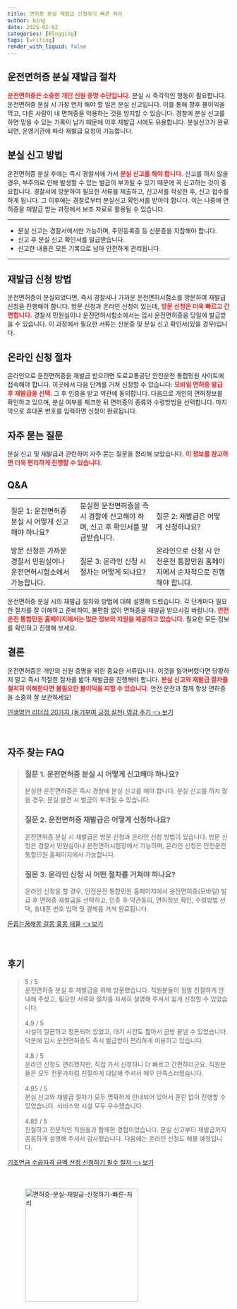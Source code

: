 ```yaml
---
title: 면허증 분실 재발급 신청하기 빠른 처리
author: bing
date: 2025-02-02
categories: [Blogging]
tags: [writing]
render_with_liquid: false
---
```



<h2 id='운전면허증-분실-재발급-절차'>운전면허증 분실 재발급 절차</h2>

<p><b><span style="color: #ee2323;">운전면허증은 소중한 개인 신원 증명 수단입니다.</span></b> 분실 시 즉각적인 행동이 필요합니다. 운전면허증 분실 시 가장 먼저 해야 할 일은 분실 신고입니다. 이를 통해 향후 불이익을 막고, 다른 사람이 내 면허증을 악용하는 것을 방지할 수 있습니다. 경찰에 분실 신고를 하면 믿을 수 있는 기록이 남기 때문에 이후 재발급 시에도 유용합니다. 분실신고가 완료되면, 운영기관에 따라 재발급 요청이 가능합니다.</p>

<h2 id='신고-방법'>분실 신고 방법</h2>

<p>운전면허증 분실 후에는 즉시 경찰서에 가서 <b><span style="color: #ee2323;">분실 신고를 해야 합니다.</span></b> 신고를 하지 않을 경우, 부주의로 인해 발생할 수 있는 벌금이 부과될 수 있기 때문에 꼭 신고하는 것이 중요합니다. 경찰서에 방문하여 필요한 서류를 제출하고, 신고서를 작성한 후, 신고 접수를 하게 됩니다. 그 이후에는 경찰로부터 분실신고 확인서를 받아야 합니다. 이는 나중에 면허증을 재발급 받는 과정에서 보조 자료로 활용될 수 있습니다.</p>

<hr />

<ul>
    <li>분실 신고는 경찰서에서만 가능하며, 주민등록증 등 신분증을 지참해야 합니다.</li>
    <li>신고 후 분실 신고 확인서를 발급받습니다.</li>
    <li>신고한 내용은 모든 기록으로 남아 안전하게 관리됩니다.</li>
</ul>

<hr />

<h2 id='재발급-신청-방법'>재발급 신청 방법</h2>

<p>운전면허증이 분실되었다면, 즉시 경찰서나 가까운 운전면허시험소를 방문하여 재발급 신청을 진행해야 합니다. 방문 신청과 온라인 신청이 있는데, <b><span style="color: #ee2323;">방문 신청은 더욱 빠르고 간편합니다.</span></b> 경찰서 민원실이나 운전면허시험소에서는 임시 운전면허증을 당일에 발급받을 수 있습니다. 이 과정에서 필요한 서류는 신분증 및 분실 신고 확인서(있을 경우)입니다.</p>

<h2 id='온라인-신청'>온라인 신청 절차</h2>

<p>온라인으로 운전면허증을 재발급 받으려면 도로교통공단 안전운전 통합민원 사이트에 접속해야 합니다. 이곳에서 다음 단계를 거쳐 신청할 수 있습니다: <b><span style="color: #ee2323;">모바일 면허증 발급 후 재발급을 선택</span></b>. 그 후 인증을 받고 약관에 동의합니다. 다음으로 개인의 면허정보를 확인하고 있으며, 분실 여부를 체크한 뒤 면허증의 종류와 수령방법을 선택합니다. 마지막으로 휴대폰 번호를 입력하면 신청이 완료됩니다.</p>

<h2 id='자주-묻는-질문'>자주 묻는 질문</h2>

<p>분실 신고 및 재발급과 관련하여 자주 묻는 질문을 정리해 보았습니다. <b><span style="color: #ee2323;">이 정보를 참고하면 더욱 편리하게 진행할 수 있습니다.</span></b></p>

<h2 id='QnA'>Q&A</h2>

<table>
    <tr>
        <td>질문 1: 운전면허증 분실 시 어떻게 신고해야 하나요?</td>
        <td>분실한 운전면허증을 즉시 경찰에 신고해야 하며, 신고 후 확인서를 발급받습니다.</td>
        <td>질문 2: 재발급은 어떻게 신청하나요?</td>
    </tr>
    <tr>
        <td>방문 신청은 가까운 경찰서 민원실이나 운전면허시험소에서 가능합니다.</td>
        <td>질문 3: 온라인 신청 시 절차는 어떻게 되나요?</td>
        <td>온라인으로 신청 시 안전운전 통합민원 홈페이지에서 순차적으로 진행해야 합니다.</td>
    </tr>
</table>

<p>운전면허증 분실 시의 재발급 절차와 방법에 대해 설명해 드렸습니다. 각 단계마다 필요한 절차를 잘 이해하고 준비하여, 불편함 없이 면허증을 재발급 받으시길 바랍니다. <b><span style="color: #ee2323;">안전운전 통합민원 홈페이지에서는 많은 정보와 지원을 제공하고 있습니다.</span></b> 필요한 모든 정보를 확인하고 진행해 보세요.</p>

<h2 id='마무리'>결론</h2>

<p>운전면허증은 개인의 신원 증명을 위한 중요한 서류입니다. 이것을 잃어버렸다면 당황하지 말고 즉시 적절한 절차를 밟아 재발급을 진행해야 합니다. <b><span style="color: #ee2323;">분실 신고와 재발급 절차를 철저히 이해한다면 불필요한 불이익을 피할 수 있습니다.</span></b> 안전 운전과 함께 항상 면허증을 소중히 잘 보관하세요!</p>


<p><a class="click-button" title="인생명언 리더십 20가지 (동기부여 긍정 실천) 영감 주기" href="https://aptwhite.github.io/posts/%EC%9D%B8%EC%83%9D%EB%AA%85%EC%96%B8-%EB%A6%AC%EB%8D%94%EC%8B%AD-20%EA%B0%80%EC%A7%80-(%EB%8F%99%EA%B8%B0%EB%B6%80%EC%97%AC-%EA%B8%8D%EC%A0%95-%EC%8B%A4%EC%B2%9C)-%EC%98%81%EA%B0%90-%EC%A3%BC%EA%B8%B0/" rel="dofollow">인생명언 리더십 20가지 (동기부여 긍정 실천) 영감 주기 👈 보기</a></p><br>
<h2 id='자주_찾는_FAQ'>자주 찾는 FAQ</h2>
<div itemscope="" itemtype="https://schema.org/FAQPage"> 
<blockquote> 
<div itemscope="" itemprop="mainEntity" itemtype="https://schema.org/Question"> 
<h3 itemprop="name">질문 1. 운전면허증 분실 시 어떻게 신고해야 하나요?</h3> 
<div itemscope="" itemprop="acceptedAnswer" itemtype="https://schema.org/Answer"> 
<span itemprop="text"> 
<p>분실한 운전면허증은 즉시 경찰에 분실 신고를 해야 합니다. 분실 신고를 하지 않을 경우, 분실 발견 시 벌금이 부과될 수 있습니다.</p> 
</span> 
</div> 
</div> 

<div itemscope="" itemprop="mainEntity" itemtype="https://schema.org/Question"> 
<h3 itemprop="name">질문 2. 운전면허증 재발급은 어떻게 신청하나요?</h3> 
<div itemscope="" itemprop="acceptedAnswer" itemtype="https://schema.org/Answer"> 
<span itemprop="text"> 
<p>운전면허증 분실 시 재발급은 방문 신청과 온라인 신청 방법이 있습니다. 방문 신청은 경찰서 민원실이나 운전면허시험장에서 가능하며, 온라인 신청은 안전운전 통합민원 홈페이지에서 가능합니다.</p> 
</span> 
</div> 
</div> 

<div itemscope="" itemprop="mainEntity" itemtype="https://schema.org/Question"> 
<h3 itemprop="name">질문 3. 온라인 신청 시 어떤 절차를 거쳐야 하나요?</h3> 
<div itemscope="" itemprop="acceptedAnswer" itemtype="https://schema.org/Answer"> 
<span itemprop="text"> 
<p>온라인 신청을 할 경우, 안전운전 통합민원 홈페이지에서 운전면허증(모바일) 발급 후 면허증 재발급을 선택하고, 인증 후 약관동의, 면허정보 확인, 수령방법 선택, 휴대폰 번호 입력 및 결제를 거쳐 완료됩니다.</p> 
</span> 
</div> 
</div> 

</blockquote> 
</div>
<p><a class="click-button" title="돈줍는꿈해몽 길몽 흉몽 재물" href="https://aptwhite.github.io/posts/%EB%8F%88%EC%A4%8D%EB%8A%94%EA%BF%88%ED%95%B4%EB%AA%BD-%EA%B8%B8%EB%AA%BD-%ED%9D%89%EB%AA%BD-%EC%9E%AC%EB%AC%BC/" rel="dofollow">돈줍는꿈해몽 길몽 흉몽 재물 👈 보기</a></p><br>
<h2 id='후기'>후기</h2>
<div itemscope itemtype="https://schema.org/Product">
  <blockquote>
  <div itemprop="review" itemscope itemtype="https://schema.org/Review">
      <div itemprop="reviewRating" itemscope itemtype="https://schema.org/Rating"> <span itemprop="ratingValue">5</span> / <span itemprop="bestRating">5</span> </div>
      <span itemprop="reviewBody">운전면허증 분실 후 재발급을 위해 방문했습니다. 직원분들이 정말 친절하게 안내해 주셨고, 필요한 서류와 절차를 자세히 설명해 주셔서 쉽게 신청할 수 있었습니다.</span>
  </div>
  <br>
  <div itemprop="review" itemscope itemtype="https://schema.org/Review">
      <div itemprop="reviewRating" itemscope itemtype="https://schema.org/Rating"> <span itemprop="ratingValue">4.9</span> / <span itemprop="bestRating">5</span> </div>
      <span itemprop="reviewBody">시설이 깔끔하고 정돈되어 있었고, 대기 시간도 짧아서 금방 끝낼 수 있었습니다. 덕분에 임시 운전면허증도 즉시 발급받아 편리하게 이용하고 있습니다.</span>
  </div>
  <br>
  <div itemprop="review" itemscope itemtype="https://schema.org/Review">
      <div itemprop="reviewRating" itemscope itemtype="https://schema.org/Rating"> <span itemprop="ratingValue">4.8</span> / <span itemprop="bestRating">5</span> </div>
      <span itemprop="reviewBody">온라인 신청도 편리했지만, 직접 가서 신청하니 더 빠르고 간편하더군요. 직원분들은 모두 전문가처럼 친절하게 대답해 주셔서 매우 만족스러웠습니다.</span>
  </div>
  <br>
  <div itemprop="review" itemscope itemtype="https://schema.org/Review">
      <div itemprop="reviewRating" itemscope itemtype="https://schema.org/Rating"> <span itemprop="ratingValue">4.95</span> / <span itemprop="bestRating">5</span> </div>
      <span itemprop="reviewBody">분실 신고와 재발급 절차가 모두 명확하게 안내되어 있어서 혼란 없이 진행할 수 있었습니다. 서비스와 시설 모두 우수했습니다.</span>
  </div>
  <br>
  <div itemprop="review" itemscope itemtype="https://schema.org/Review">
      <div itemprop="reviewRating" itemscope itemtype="https://schema.org/Rating"> <span itemprop="ratingValue">4.85</span> / <span itemprop="bestRating">5</span> </div>
      <span itemprop="reviewBody">친절하고 전문적인 직원들과 함께한 경험이었습니다. 분실 신고부터 재발급까지 꼼꼼하게 설명해 주셔서 감사했습니다. 다음에는 온라인 신청도 해볼 예정입니다.</span>
  </div>
  </blockquote>
</div>
<p><a class="click-button" title="기초연금 수급자격 금액 산정 신청하기 필수 절차" href="https://aptwhite.github.io/posts/%EA%B8%B0%EC%B4%88%EC%97%B0%EA%B8%88-%EC%88%98%EA%B8%89%EC%9E%90%EA%B2%A9-%EA%B8%88%EC%95%A1-%EC%82%B0%EC%A0%95-%EC%8B%A0%EC%B2%AD%ED%95%98%EA%B8%B0-%ED%95%84%EC%88%98-%EC%A0%88%EC%B0%A8/" rel="dofollow">기초연금 수급자격 금액 산정 신청하기 필수 절차 👈 보기</a></p><br>
<figure class="image"><img src="https://aptwhite.github.io/assets/img/thumbnail/면허증-분실-재발급-신청하기-빠른-처리.webp" alt="면허증-분실-재발급-신청하기-빠른-처리" width="256" height="256"></figure>